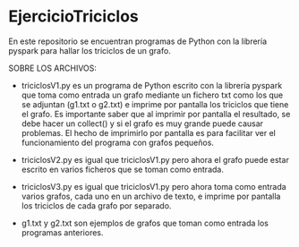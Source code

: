 # EjercicioTriciclos
En este repositorio se encuentran programas de Python con la librería pyspark para hallar los triciclos de un grafo.

SOBRE LOS ARCHIVOS:
- triciclosV1.py es un programa de Python escrito con la librería pyspark que toma como entrada un grafo mediante un fichero txt como los que se adjuntan (g1.txt o g2.txt)
e imprime por pantalla los triciclos que tiene el grafo. Es importante saber que al imprimir por pantalla el resultado, se debe hacer un collect() y si el grafo es muy grande puede
causar problemas. El hecho de imprimirlo por pantalla es para facilitar ver el funcionamiento del programa con grafos pequeños.

- triciclosV2.py es igual que triciclosV1.py pero ahora el grafo puede estar escrito en varios ficheros que se toman como entrada.

- triciclosV3.py es igual que triciclosV1.py pero ahora toma como entrada varios grafos, cada uno en un archivo de texto, e imprime por pantalla los triciclos de cada grafo por separado.

- g1.txt y g2.txt son ejemplos de grafos que toman como entrada los programas anteriores.
